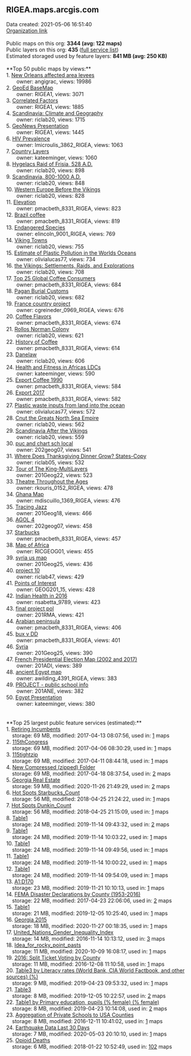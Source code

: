 <h2>RIGEA.maps.arcgis.com</h2> Data created: 2021-05-06 16:51:40 <br /><a target='new' href='https://RIGEA.maps.arcgis.com'>Organization link</a><br /><br />Public maps on this org: <b>3344 (avg: 122 maps)</b><br />Public layers on this org: <b>435 </b>(<a target='new' href='https://services.arcgis.com/2s7f6roC5RgpcJkx/ArcGIS/rest/services'>full service list</a>)<br />Estimated storaged used by feature layers: <b>841 MB (avg: 250 KB)</b><br /><br />**Top 50 public maps by views:**<br />  1. <a target='new' href='https://www.arcgis.com/home/item.html?id=9e9877f278c4468ba43bd6ee6744064b'>New Orleans affected area levees</a> <br />  &nbsp;&nbsp;&nbsp;&nbsp; &nbsp;&nbsp;owner: angigrac, views: 19986<br />  2. <a target='new' href='https://www.arcgis.com/home/item.html?id=db06de7022f44b1aaf504d72e3e41d01'>GeoEd BaseMap</a> <br />  &nbsp;&nbsp;&nbsp;&nbsp; &nbsp;&nbsp;owner: RIGEA1, views: 3071<br />  3. <a target='new' href='https://www.arcgis.com/home/item.html?id=9dfda12b9e8f4bb38de6aa5d0a5505a2'>Correlated Factors</a> <br />  &nbsp;&nbsp;&nbsp;&nbsp; &nbsp;&nbsp;owner: RIGEA1, views: 1885<br />  4. <a target='new' href='https://www.arcgis.com/home/item.html?id=2ef4a824e4894fad9396f8e287f07ddd'>Scandinavia: Climate and Geography</a> <br />  &nbsp;&nbsp;&nbsp;&nbsp; &nbsp;&nbsp;owner: riclab20, views: 1715<br />  5. <a target='new' href='https://www.arcgis.com/home/item.html?id=a37f451c85174b2f92dc544bddd55855'>GeoNews Presentation</a> <br />  &nbsp;&nbsp;&nbsp;&nbsp; &nbsp;&nbsp;owner: RIGEA1, views: 1445<br />  6. <a target='new' href='https://www.arcgis.com/home/item.html?id=6d82749787cc4982bc4bb1ea11e10e6b'>HIV Prevalence</a> <br />  &nbsp;&nbsp;&nbsp;&nbsp; &nbsp;&nbsp;owner: lmicroulis_3862_RIGEA, views: 1063<br />  7. <a target='new' href='https://www.arcgis.com/home/item.html?id=73d48db83f13400da63be18778882fef'>Country Layers</a> <br />  &nbsp;&nbsp;&nbsp;&nbsp; &nbsp;&nbsp;owner: kateeminger, views: 1060<br />  8. <a target='new' href='https://www.arcgis.com/home/item.html?id=00f1ab1e167148efa5b0be5af9969658'>Hygelacs Raid of Frisia, 528 A.D.</a> <br />  &nbsp;&nbsp;&nbsp;&nbsp; &nbsp;&nbsp;owner: riclab20, views: 898<br />  9. <a target='new' href='https://www.arcgis.com/home/item.html?id=ea74598db44643f999d15e4731416a4b'>Scandinavia, 800-1000 A.D.</a> <br />  &nbsp;&nbsp;&nbsp;&nbsp; &nbsp;&nbsp;owner: riclab20, views: 848<br />  10. <a target='new' href='https://www.arcgis.com/home/item.html?id=7b5cd28015eb4b00ace0837a11ef47d6'>Western Europe Before the Vikings</a> <br />  &nbsp;&nbsp;&nbsp;&nbsp; &nbsp;&nbsp;owner: riclab20, views: 828<br />  11. <a target='new' href='https://www.arcgis.com/home/item.html?id=96ce598efdba464eb7f7a94a03c4beb8'>Elevation</a> <br />  &nbsp;&nbsp;&nbsp;&nbsp; &nbsp;&nbsp;owner: pmacbeth_8331_RIGEA, views: 823<br />  12. <a target='new' href='https://www.arcgis.com/home/item.html?id=bb14a5628f634ea3816722cebf5d5297'>Brazil coffee</a> <br />  &nbsp;&nbsp;&nbsp;&nbsp; &nbsp;&nbsp;owner: pmacbeth_8331_RIGEA, views: 819<br />  13. <a target='new' href='https://www.arcgis.com/home/item.html?id=55e43aab809b4271897a5906d92ed290'>Endangered Species</a> <br />  &nbsp;&nbsp;&nbsp;&nbsp; &nbsp;&nbsp;owner: elincoln_9001_RIGEA, views: 769<br />  14. <a target='new' href='https://www.arcgis.com/home/item.html?id=f49836c7c8614b0bb08169e9adea1abe'>Viking Towns</a> <br />  &nbsp;&nbsp;&nbsp;&nbsp; &nbsp;&nbsp;owner: riclab20, views: 755<br />  15. <a target='new' href='https://www.arcgis.com/home/item.html?id=999406c3641948989073f2d6f402747d'>Estimate of Plastic Pollution in the Worlds Oceans</a> <br />  &nbsp;&nbsp;&nbsp;&nbsp; &nbsp;&nbsp;owner: olivialucas77, views: 734<br />  16. <a target='new' href='https://www.arcgis.com/home/item.html?id=6aa39d85aad642cc86438319e7a032d2'>the Vikings: Settlements, Raids, and Explorations</a> <br />  &nbsp;&nbsp;&nbsp;&nbsp; &nbsp;&nbsp;owner: riclab20, views: 708<br />  17. <a target='new' href='https://www.arcgis.com/home/item.html?id=5212ab447d0841adbe47792c6f1d5445'>Top 25 Global Coffee Consumers</a> <br />  &nbsp;&nbsp;&nbsp;&nbsp; &nbsp;&nbsp;owner: pmacbeth_8331_RIGEA, views: 684<br />  18. <a target='new' href='https://www.arcgis.com/home/item.html?id=cd424bd2c60d4211b6f59c6b260aa159'>Pagan Burial Customs</a> <br />  &nbsp;&nbsp;&nbsp;&nbsp; &nbsp;&nbsp;owner: riclab20, views: 682<br />  19. <a target='new' href='https://www.arcgis.com/home/item.html?id=7b83820a05bd41528d9606a6f87d784f'>France country project</a> <br />  &nbsp;&nbsp;&nbsp;&nbsp; &nbsp;&nbsp;owner: cgreineder_0969_RIGEA, views: 676<br />  20. <a target='new' href='https://www.arcgis.com/home/item.html?id=0dbb37e747ef479dac3841b2e1cf28d5'>Coffee Flavors</a> <br />  &nbsp;&nbsp;&nbsp;&nbsp; &nbsp;&nbsp;owner: pmacbeth_8331_RIGEA, views: 674<br />  21. <a target='new' href='https://www.arcgis.com/home/item.html?id=c688f0b14d19405aaf30e3be1bfb7356'>Rollos Norman Colony</a> <br />  &nbsp;&nbsp;&nbsp;&nbsp; &nbsp;&nbsp;owner: riclab20, views: 621<br />  22. <a target='new' href='https://www.arcgis.com/home/item.html?id=76fcd0a3f2cf4816a9cdc5b61465817d'>History of Coffee</a> <br />  &nbsp;&nbsp;&nbsp;&nbsp; &nbsp;&nbsp;owner: pmacbeth_8331_RIGEA, views: 614<br />  23. <a target='new' href='https://www.arcgis.com/home/item.html?id=794b23b6b85c466f8d848652a985e415'>Danelaw</a> <br />  &nbsp;&nbsp;&nbsp;&nbsp; &nbsp;&nbsp;owner: riclab20, views: 606<br />  24. <a target='new' href='https://www.arcgis.com/home/item.html?id=f60e298c198f4594812fbec167a1b6a1'>Health and Fitness in Africas LDCs</a> <br />  &nbsp;&nbsp;&nbsp;&nbsp; &nbsp;&nbsp;owner: kateeminger, views: 590<br />  25. <a target='new' href='https://www.arcgis.com/home/item.html?id=4c91d0915bc14292a8f65b949b5544d0'>Export Coffee 1990</a> <br />  &nbsp;&nbsp;&nbsp;&nbsp; &nbsp;&nbsp;owner: pmacbeth_8331_RIGEA, views: 584<br />  26. <a target='new' href='https://www.arcgis.com/home/item.html?id=fb4df281779e4aafab70af43b92b56bc'>Export 2017</a> <br />  &nbsp;&nbsp;&nbsp;&nbsp; &nbsp;&nbsp;owner: pmacbeth_8331_RIGEA, views: 582<br />  27. <a target='new' href='https://www.arcgis.com/home/item.html?id=1d2f8c31ec4b4fec98898a900c7a6b26'>Plastic waste inputs from land into the ocean</a> <br />  &nbsp;&nbsp;&nbsp;&nbsp; &nbsp;&nbsp;owner: olivialucas77, views: 572<br />  28. <a target='new' href='https://www.arcgis.com/home/item.html?id=b5b0c0e0dda94c029fe162b88dde30b9'>Cnut the Greats North Sea Empire</a> <br />  &nbsp;&nbsp;&nbsp;&nbsp; &nbsp;&nbsp;owner: riclab20, views: 562<br />  29. <a target='new' href='https://www.arcgis.com/home/item.html?id=a88e71c25d94494e950291c881ef97ab'>Scandinavia After the Vikings</a> <br />  &nbsp;&nbsp;&nbsp;&nbsp; &nbsp;&nbsp;owner: riclab20, views: 559<br />  30. <a target='new' href='https://www.arcgis.com/home/item.html?id=fd0fed84eb9f44789c034f08f7aecde5'>puc and chart sch local</a> <br />  &nbsp;&nbsp;&nbsp;&nbsp; &nbsp;&nbsp;owner: 202geog07, views: 541<br />  31. <a target='new' href='https://www.arcgis.com/home/item.html?id=7168e33e9709460db2b4170e28b4c91a'>Where Does Thanksgiving Dinner Grow? States-Copy</a> <br />  &nbsp;&nbsp;&nbsp;&nbsp; &nbsp;&nbsp;owner: riclab05, views: 532<br />  32. <a target='new' href='https://www.arcgis.com/home/item.html?id=83a163493b5f4bbca6f2652a5b955db8'>Tour of The King-MultiLayers</a> <br />  &nbsp;&nbsp;&nbsp;&nbsp; &nbsp;&nbsp;owner: 201Geog22, views: 523<br />  33. <a target='new' href='https://www.arcgis.com/home/item.html?id=be57cfb98b3d412fa9e42f07f6f2f7e9'>Theatre Throughout the Ages</a> <br />  &nbsp;&nbsp;&nbsp;&nbsp; &nbsp;&nbsp;owner: rkouris_0152_RIGEA, views: 478<br />  34. <a target='new' href='https://www.arcgis.com/home/item.html?id=644229bbea024846a75d0ac28a3ba3ab'>Ghana Map</a> <br />  &nbsp;&nbsp;&nbsp;&nbsp; &nbsp;&nbsp;owner: mdiscuillo_1369_RIGEA, views: 476<br />  35. <a target='new' href='https://www.arcgis.com/home/item.html?id=0ffd785b9abc487d81d6f93e4fe83b53'>Tracing Jazz</a> <br />  &nbsp;&nbsp;&nbsp;&nbsp; &nbsp;&nbsp;owner: 201Geog18, views: 466<br />  36. <a target='new' href='https://www.arcgis.com/home/item.html?id=cd0e071f797a40b0ba8c3f676374d66a'>AGOL 4</a> <br />  &nbsp;&nbsp;&nbsp;&nbsp; &nbsp;&nbsp;owner: 202geog07, views: 458<br />  37. <a target='new' href='https://www.arcgis.com/home/item.html?id=6ac7d362bdcd4d16a6f9f5a9113be265'>Starbucks</a> <br />  &nbsp;&nbsp;&nbsp;&nbsp; &nbsp;&nbsp;owner: pmacbeth_8331_RIGEA, views: 457<br />  38. <a target='new' href='https://www.arcgis.com/home/item.html?id=c945ce57db5540b7ba430130ff988e59'>Map of Africa</a> <br />  &nbsp;&nbsp;&nbsp;&nbsp; &nbsp;&nbsp;owner: RICGEOG01, views: 455<br />  39. <a target='new' href='https://www.arcgis.com/home/item.html?id=afbc2e03169f4e79a8785ca0ddfec47b'>syria us map</a> <br />  &nbsp;&nbsp;&nbsp;&nbsp; &nbsp;&nbsp;owner: 201Geog25, views: 436<br />  40. <a target='new' href='https://www.arcgis.com/home/item.html?id=1f0acf81701f41b08dac9634d86c74f5'>project 10</a> <br />  &nbsp;&nbsp;&nbsp;&nbsp; &nbsp;&nbsp;owner: riclab47, views: 429<br />  41. <a target='new' href='https://www.arcgis.com/home/item.html?id=2a39fb8849974f02afc0ceb9052ebe20'>Points of Interest</a> <br />  &nbsp;&nbsp;&nbsp;&nbsp; &nbsp;&nbsp;owner: GEOG201_15, views: 428<br />  42. <a target='new' href='https://www.arcgis.com/home/item.html?id=4b6bbf0da310421b94b17e3f23098588'>Indian Health in 2016</a> <br />  &nbsp;&nbsp;&nbsp;&nbsp; &nbsp;&nbsp;owner: nsabetta_9789, views: 423<br />  43. <a target='new' href='https://www.arcgis.com/home/item.html?id=98001fa12c084232a229bd196e52e8e9'>final project pol</a> <br />  &nbsp;&nbsp;&nbsp;&nbsp; &nbsp;&nbsp;owner: 201RMA, views: 421<br />  44. <a target='new' href='https://www.arcgis.com/home/item.html?id=c243903479064c02888ba37d2cf90cc4'>Arabian peninsula</a> <br />  &nbsp;&nbsp;&nbsp;&nbsp; &nbsp;&nbsp;owner: pmacbeth_8331_RIGEA, views: 406<br />  45. <a target='new' href='https://www.arcgis.com/home/item.html?id=74e90e007a6c44178b11caf57fee0140'>bux v DD</a> <br />  &nbsp;&nbsp;&nbsp;&nbsp; &nbsp;&nbsp;owner: pmacbeth_8331_RIGEA, views: 401<br />  46. <a target='new' href='https://www.arcgis.com/home/item.html?id=092f04f6c7b2479fbb45efaf208a5367'>Syria</a> <br />  &nbsp;&nbsp;&nbsp;&nbsp; &nbsp;&nbsp;owner: 201Geog25, views: 390<br />  47. <a target='new' href='https://www.arcgis.com/home/item.html?id=8b9295e4258248c3bbc94c074481f325'>French Presidential Election Map (2002 and 2017)</a> <br />  &nbsp;&nbsp;&nbsp;&nbsp; &nbsp;&nbsp;owner: 201ADI, views: 389<br />  48. <a target='new' href='https://www.arcgis.com/home/item.html?id=02a497915d74444f90a46ffb6318aa05'>ancient Egypt map</a> <br />  &nbsp;&nbsp;&nbsp;&nbsp; &nbsp;&nbsp;owner: awilding_4391_RIGEA, views: 383<br />  49. <a target='new' href='https://www.arcgis.com/home/item.html?id=7228df7569b84003acea853d606a14fa'>PROJECT -  public school info</a> <br />  &nbsp;&nbsp;&nbsp;&nbsp; &nbsp;&nbsp;owner: 201ANE, views: 382<br />  50. <a target='new' href='https://www.arcgis.com/home/item.html?id=2142e8a103134bab83b236942a0657b8'>Egypt Presentation</a> <br />  &nbsp;&nbsp;&nbsp;&nbsp; &nbsp;&nbsp;owner: kateeminger, views: 380<br /><br /><br />**Top 25 largest public feature services (estimated):**<br /> 1. <a target='new' href='https://www.arcgis.com/home/item.html?id=2b2b3d3ba23b4331ad509b1165b9fbf0'>Retiring Incumbents</a><br /> &nbsp;&nbsp;&nbsp;&nbsp;storage: 69 MB, modified: 2017-04-13 08:07:56,  used in: <a target='new' href='https://ed-ind-tb.s3-us-west-1.amazonaws.com/ADI/2b2b3d3ba23b4331ad509b1165b9fbf0.html'> 1</a> maps<br /> 2. <a target='new' href='https://www.arcgis.com/home/item.html?id=2ed6510d5a12408b837ed3ea85e77c57'>115thCongress</a><br /> &nbsp;&nbsp;&nbsp;&nbsp;storage: 69 MB, modified: 2017-04-06 08:30:29,  used in: <a target='new' href='https://ed-ind-tb.s3-us-west-1.amazonaws.com/ADI/2ed6510d5a12408b837ed3ea85e77c57.html'> 1</a> maps<br /> 3. <a target='new' href='https://www.arcgis.com/home/item.html?id=72df71ef31524aa1a382b53995422a69'>115tightzip</a><br /> &nbsp;&nbsp;&nbsp;&nbsp;storage: 69 MB, modified: 2017-04-11 08:44:18,  used in: <a target='new' href='https://ed-ind-tb.s3-us-west-1.amazonaws.com/ADI/72df71ef31524aa1a382b53995422a69.html'> 1</a> maps<br /> 4. <a target='new' href='https://www.arcgis.com/home/item.html?id=d7d83fb816dd408cb2380702ac7ef75b'>New Compressed (zipped) Folder</a><br /> &nbsp;&nbsp;&nbsp;&nbsp;storage: 69 MB, modified: 2017-04-18 08:37:54,  used in: <a target='new' href='https://ed-ind-tb.s3-us-west-1.amazonaws.com/ADI/d7d83fb816dd408cb2380702ac7ef75b.html'> 2</a> maps<br /> 5. <a target='new' href='https://www.arcgis.com/home/item.html?id=eacd39709c37496a9718f60d0183c09a'>Georgia Real Estate</a><br /> &nbsp;&nbsp;&nbsp;&nbsp;storage: 59 MB, modified: 2020-11-26 21:49:29,  used in: <a target='new' href='https://ed-ind-tb.s3-us-west-1.amazonaws.com/ADI/eacd39709c37496a9718f60d0183c09a.html'> 2</a> maps<br /> 6. <a target='new' href='https://www.arcgis.com/home/item.html?id=ca88a7197aa7496c84892cfbac32c65d'>Hot Spots Starbucks_Count</a><br /> &nbsp;&nbsp;&nbsp;&nbsp;storage: 56 MB, modified: 2018-04-25 21:24:22,  used in: <a target='new' href='https://ed-ind-tb.s3-us-west-1.amazonaws.com/ADI/ca88a7197aa7496c84892cfbac32c65d.html'> 1</a> maps<br /> 7. <a target='new' href='https://www.arcgis.com/home/item.html?id=50756756d8ed41108e7a0252785cd718'>Hot Spots Dunkin_Count</a><br /> &nbsp;&nbsp;&nbsp;&nbsp;storage: 56 MB, modified: 2018-04-25 21:15:09,  used in: <a target='new' href='https://ed-ind-tb.s3-us-west-1.amazonaws.com/ADI/50756756d8ed41108e7a0252785cd718.html'> 1</a> maps<br /> 8. <a target='new' href='https://www.arcgis.com/home/item.html?id=48163fbaf8444d349e51c17eb602da2e'>Table1</a><br /> &nbsp;&nbsp;&nbsp;&nbsp;storage: 24 MB, modified: 2019-11-14 09:43:32,  used in: <a target='new' href='https://ed-ind-tb.s3-us-west-1.amazonaws.com/ADI/48163fbaf8444d349e51c17eb602da2e.html'> 2</a> maps<br /> 9. <a target='new' href='https://www.arcgis.com/home/item.html?id=4132122eef644ed79dd7932966416f61'>Table1</a><br /> &nbsp;&nbsp;&nbsp;&nbsp;storage: 24 MB, modified: 2019-11-14 10:03:22,  used in: <a target='new' href='https://ed-ind-tb.s3-us-west-1.amazonaws.com/ADI/4132122eef644ed79dd7932966416f61.html'> 1</a> maps<br /> 10. <a target='new' href='https://www.arcgis.com/home/item.html?id=76c38ec56af74550b6396d5518c683d1'>Table1</a><br /> &nbsp;&nbsp;&nbsp;&nbsp;storage: 24 MB, modified: 2019-11-14 09:49:56,  used in: <a target='new' href='https://ed-ind-tb.s3-us-west-1.amazonaws.com/ADI/76c38ec56af74550b6396d5518c683d1.html'> 1</a> maps<br /> 11. <a target='new' href='https://www.arcgis.com/home/item.html?id=59ada63e65304cf487dc1d26dc8cf173'>Table1</a><br /> &nbsp;&nbsp;&nbsp;&nbsp;storage: 24 MB, modified: 2019-11-14 10:00:22,  used in: <a target='new' href='https://ed-ind-tb.s3-us-west-1.amazonaws.com/ADI/59ada63e65304cf487dc1d26dc8cf173.html'> 1</a> maps<br /> 12. <a target='new' href='https://www.arcgis.com/home/item.html?id=9022bdff306144abb2bdb7d7f2ef6391'>Table1</a><br /> &nbsp;&nbsp;&nbsp;&nbsp;storage: 24 MB, modified: 2019-11-14 09:54:09,  used in: <a target='new' href='https://ed-ind-tb.s3-us-west-1.amazonaws.com/ADI/9022bdff306144abb2bdb7d7f2ef6391.html'> 1</a> maps<br /> 13. <a target='new' href='https://www.arcgis.com/home/item.html?id=0c7e3a54e70440c5841ef8c78b4a94f7'>A1:D170</a><br /> &nbsp;&nbsp;&nbsp;&nbsp;storage: 23 MB, modified: 2019-11-21 10:10:13,  used in: <a target='new' href='https://ed-ind-tb.s3-us-west-1.amazonaws.com/ADI/0c7e3a54e70440c5841ef8c78b4a94f7.html'> 1</a> maps<br /> 14. <a target='new' href='https://www.arcgis.com/home/item.html?id=b5157829225d49d09b80004b864f8f54'>FEMA Disaster Declarations by County (1953-2016)</a><br /> &nbsp;&nbsp;&nbsp;&nbsp;storage: 22 MB, modified: 2017-04-23 22:06:06,  used in: <a target='new' href='https://ed-ind-tb.s3-us-west-1.amazonaws.com/ADI/b5157829225d49d09b80004b864f8f54.html'> 2</a> maps<br /> 15. <a target='new' href='https://www.arcgis.com/home/item.html?id=6f39993672434b34ace69df4304413ff'>Table1</a><br /> &nbsp;&nbsp;&nbsp;&nbsp;storage: 21 MB, modified: 2019-12-05 10:25:40,  used in: <a target='new' href='https://ed-ind-tb.s3-us-west-1.amazonaws.com/ADI/6f39993672434b34ace69df4304413ff.html'> 1</a> maps<br /> 16. <a target='new' href='https://www.arcgis.com/home/item.html?id=b38b1d40619744a29adaa5f18101dfa2'>Georgia 2015</a><br /> &nbsp;&nbsp;&nbsp;&nbsp;storage: 18 MB, modified: 2020-11-27 00:18:35,  used in: <a target='new' href='https://ed-ind-tb.s3-us-west-1.amazonaws.com/ADI/b38b1d40619744a29adaa5f18101dfa2.html'> 1</a> maps<br /> 17. <a target='new' href='https://www.arcgis.com/home/item.html?id=a0a6f124bb284404b203612dcea3ac9e'>United_Nations_Gender_Inequality_Index</a><br /> &nbsp;&nbsp;&nbsp;&nbsp;storage: 14 MB, modified: 2016-11-14 10:13:12,  used in: <a target='new' href='https://ed-ind-tb.s3-us-west-1.amazonaws.com/ADI/a0a6f124bb284404b203612dcea3ac9e.html'> 3</a> maps<br /> 18. <a target='new' href='https://www.arcgis.com/home/item.html?id=a683717fe1b44959934aeef418766d18'>Idea_for_rocky_point_pasts</a><br /> &nbsp;&nbsp;&nbsp;&nbsp;storage: 11 MB, modified: 2020-10-09 16:08:17,  used in: <a target='new' href='https://ed-ind-tb.s3-us-west-1.amazonaws.com/ADI/a683717fe1b44959934aeef418766d18.html'> 1</a> maps<br /> 19. <a target='new' href='https://www.arcgis.com/home/item.html?id=e8a48af5aeff4e77b420e1f8ad916a97'>2016: Split Ticket Voting by County</a><br /> &nbsp;&nbsp;&nbsp;&nbsp;storage: 11 MB, modified: 2016-12-08 11:10:58,  used in: <a target='new' href='https://ed-ind-tb.s3-us-west-1.amazonaws.com/ADI/e8a48af5aeff4e77b420e1f8ad916a97.html'> 1</a> maps<br /> 20. <a target='new' href='https://www.arcgis.com/home/item.html?id=7e53355976e848a299f012f1788e4f41'>Table3 by Literacy rates (World Bank, CIA World Factbook, and other sources) (%)</a><br /> &nbsp;&nbsp;&nbsp;&nbsp;storage: 9 MB, modified: 2019-04-23 09:53:32,  used in: <a target='new' href='https://ed-ind-tb.s3-us-west-1.amazonaws.com/ADI/7e53355976e848a299f012f1788e4f41.html'> 1</a> maps<br /> 21. <a target='new' href='https://www.arcgis.com/home/item.html?id=ac2cf622243944d58fac6ffbd042fe68'>Table3</a><br /> &nbsp;&nbsp;&nbsp;&nbsp;storage: 8 MB, modified: 2019-12-05 10:22:57,  used in: <a target='new' href='https://ed-ind-tb.s3-us-west-1.amazonaws.com/ADI/ac2cf622243944d58fac6ffbd042fe68.html'> 2</a> maps<br /> 22. <a target='new' href='https://www.arcgis.com/home/item.html?id=d7882918a73e4fe286515334760cc1e2'>Table1 by Primary education, pupils (% female) (% female)</a><br /> &nbsp;&nbsp;&nbsp;&nbsp;storage: 8 MB, modified: 2019-04-23 10:14:08,  used in: <a target='new' href='https://ed-ind-tb.s3-us-west-1.amazonaws.com/ADI/d7882918a73e4fe286515334760cc1e2.html'> 2</a> maps<br /> 23. <a target='new' href='https://www.arcgis.com/home/item.html?id=49b4223217d04e5694f933c0b8656f15'>Aggregation of Private Schools to USA Counties</a><br /> &nbsp;&nbsp;&nbsp;&nbsp;storage: 8 MB, modified: 2016-12-11 10:41:02,  used in: <a target='new' href='https://ed-ind-tb.s3-us-west-1.amazonaws.com/ADI/49b4223217d04e5694f933c0b8656f15.html'> 1</a> maps<br /> 24. <a target='new' href='https://www.arcgis.com/home/item.html?id=938eab87c231477ab07a5990a1cf20fc'>Earthquake Data Last 30 Days</a><br /> &nbsp;&nbsp;&nbsp;&nbsp;storage: 7 MB, modified: 2020-05-03 20:10:10,  used in: <a target='new' href='https://ed-ind-tb.s3-us-west-1.amazonaws.com/ADI/938eab87c231477ab07a5990a1cf20fc.html'> 1</a> maps<br /> 25. <a target='new' href='https://www.arcgis.com/home/item.html?id=e2e9620983e2493a9046dc582269b0c3'>Opioid Deaths</a><br /> &nbsp;&nbsp;&nbsp;&nbsp;storage: 6 MB, modified: 2018-01-22 10:52:49,  used in: <a target='new' href='https://ed-ind-tb.s3-us-west-1.amazonaws.com/ADI/e2e9620983e2493a9046dc582269b0c3.html'> 102</a> maps<br />